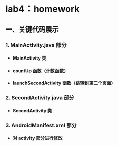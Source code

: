# lab4：homework
>
## 一、关键代码展示
>
### 1. MainActivity.java 部分
>
- #### MainActivity 类
- #### countUp 函数（计数函数）
- #### launchSecondActivity 函数（跳转到第二个页面）
>
### 2. SecondActivity.java 部分
- #### SecondActivity 类
>
### 3. AndroidManifest.xml 部分
- #### 对 activity 部分进行修改
>

